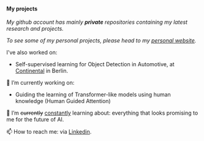 #### My projects
_My github account has mainly **private** repositories containing my latest research and projects._  

_To see some of my personal projects, please head to my [personal website](https://sites.google.com/view/nicolas-micaux/home)._

I've also worked on:  
- Self-supervised learning for Object Detection in Automotive, at [Continental](https://www.continental.com/de/) in Berlin.

🔭 I’m currently working on:
- Guiding the learning of Transformer-like models using human knowledge (Human Guided Attention)

🌱 I’m <del>currently</del> <ins>constantly</ins> learning about: everything that looks promising to me for the future of AI.

<!-- 👯 I’m looking to collaborate on
🤔 I’m looking for help with ...
-->

<!-- - 💬 Ask me about ...-->

📫 How to reach me: via [Linkedin](https://www.linkedin.com/in/nicolas-micaux-486306201/). 
